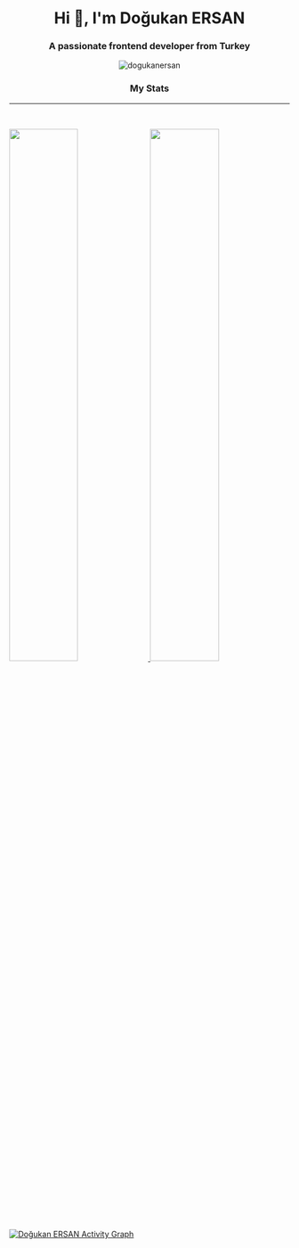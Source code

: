 <h1 align="center">Hi 👋, I'm Doğukan ERSAN</h1>
<h3 align="center">A passionate frontend developer from Turkey</h3>

<p align="center"> <img src="https://komarev.com/ghpvc/?username=dogukanersan&label=Profile%20views&color=0e75b6&style=flat" alt="dogukanersan" /> </p>
<h3 align="center">My Stats</h3>
<hr>
<br/>
<p align="left">
  <a href="https://github.com/DogukanErsan/">
  <img width="49.5%" src="https://github-readme-stats.vercel.app/api?username=dogukanersan&show_icons=true&theme=gruvbox&hide_border=true" />
    <img width="49.5%" src="https://github-readme-streak-stats.herokuapp.com/?user=dogukanersan&theme=gruvbox&hide_border=true" />
  </a>
</p>
<br>

[![Doğukan ERSAN Activity Graph](https://activity-graph.herokuapp.com/graph?username=dogukanersan&theme=gruvbox&bg_color=282828&hide_border=true&line=d1a01f&point=c58545)](https://github.com/DogukanErsan)

